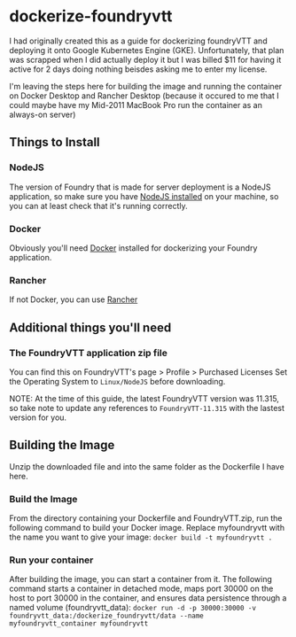 # dockerize-foundryvtt

I had originally created this as a guide for dockerizing foundryVTT and deploying it onto Google Kubernetes Engine (GKE). Unfortunately, that plan was scrapped when I did actually deploy it but I was billed $11 for having it active for 2 days doing nothing beisdes asking me to enter my license.

I'm leaving the steps here for building the image and running the container on Docker Desktop and Rancher Desktop (because it occured to me that I could maybe have my Mid-2011 MacBook Pro run the container as an always-on server)

## Things to Install

### NodeJS

The version of Foundry that is made for server deployment is a NodeJS application, so make sure you have [NodeJS installed](https://nodejs.org/en/download) on your machine, so you can at least check that it's running correctly. 

### Docker

Obviously you'll need [Docker](https://www.docker.com/products/docker-desktop/) installed for dockerizing your Foundry application.

### Rancher

If not Docker, you can use [Rancher](https://rancherdesktop.io/)

## Additional things you'll need

### The FoundryVTT application zip file

You can find this on FoundryVTT's page > Profile > Purchased Licenses
Set the Operating System to `Linux/NodeJS` before downloading.

NOTE: At the time of this guide, the latest FoundryVTT version was 11.315, so take note to update any references to `FoundryVTT-11.315` with the lastest version for you.

## Building the Image

Unzip the downloaded file and into the same folder as the Dockerfile I have here.

### Build the Image
From the directory containing your Dockerfile and FoundryVTT.zip, run the following command to build your Docker image. Replace myfoundryvtt with the name you want to give your image:
```docker build -t myfoundryvtt .```

### Run your container
After building the image, you can start a container from it. The following command starts a container in detached mode, maps port 30000 on the host to port 30000 in the container, and ensures data persistence through a named volume (foundryvtt_data):
```docker run -d -p 30000:30000 -v foundryvtt_data:/dockerize_foundryvtt/data --name myfoundryvtt_container myfoundryvtt```

